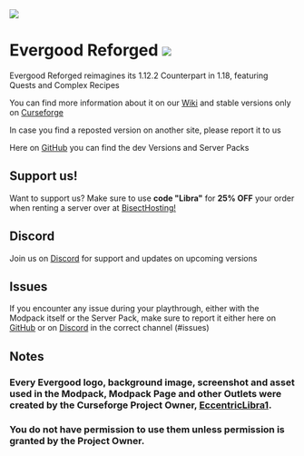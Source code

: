 <img src="https://i.imgur.com/qp9Tgm5.png" align="center" />

# Evergood Reforged <a href=https://www.curseforge.com/minecraft/modpacks/evergoodreforged> <img src="http://cf.way2muchnoise.eu/552385.svg"> </a>
Evergood Reforged reimagines its 1.12.2 Counterpart in 1.18, featuring Quests and Complex Recipes

You can find more information about it on our [Wiki](https://evergoodteam.github.io/modpacks/evergoodreforged) and stable versions only on [Curseforge](https://www.curseforge.com/minecraft/modpacks/evergoodreforged)

In case you find a reposted version on another site, please report it to us

Here on [GitHub](https://github.com/EvergoodTeam/EvergoodReforged/releases) you can find the dev Versions and Server Packs

## Support us!
Want to support us? Make sure to use **code "Libra"** for **25% OFF** your order when renting a server over at [BisectHosting!](https://www.bisecthosting.com/Libra)

## Discord
Join us on [Discord](https://discord.gg/k2P68Y8) for support and updates on upcoming versions

## Issues
If you encounter any issue during your playthrough, either with the Modpack itself or the Server Pack, make sure to report it either here on [GitHub](https://github.com/EvergoodTeam/EvergoodReforged/issues) or on [Discord](https://discord.gg/k2P68Y8) in the correct channel (#issues)

## Notes

### Every Evergood logo, background image, screenshot and asset used in the Modpack, Modpack Page and other Outlets were created by the Curseforge Project Owner, [EccentricLibra1](https://www.curseforge.com/members/eccentriclibra1).
### You do not have permission to use them unless permission is granted by the Project Owner.
